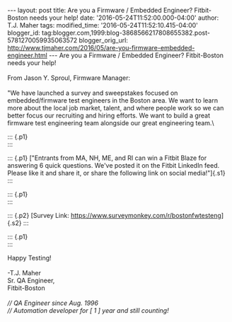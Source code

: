 \-\-- layout: post title: Are you a Firmware / Embedded Engineer?
Fitbit-Boston needs your help! date: \'2016-05-24T11:52:00.000-04:00\'
author: T.J. Maher tags: modified\_time:
\'2016-05-24T11:52:10.415-04:00\' blogger\_id:
tag:blogger.com,1999:blog-3868566217808655382.post-5781270059935063572
blogger\_orig\_url:
http://www.tjmaher.com/2016/05/are-you-firmware-embedded-engineer.html
\-\-- Are you a Firmware / Embedded Engineer? Fitbit-Boston needs your
help!\
\
From Jason Y. Sproul, Firmware Manager:\
\
\"We have launched a survey and sweepstakes focused on embedded/firmware
test engineers in the Boston area. We want to learn more about the local
job market, talent, and where people work so we can better focus our
recruiting and hiring efforts. We want to build a great firmware test
engineering team alongside our great engineering team.\

::: {.p1}
\
:::

::: {.p1}
[\"Entrants from MA, NH, ME, and RI can win a Fitbit Blaze for answering
6 quick questions. We've posted it on the Fitbit LinkedIn feed. Please
like it and share it, or share the following link on social
media!\"]{.s1}
:::

::: {.p1}
\
:::

::: {.p2}
[Survey Link: <https://www.surveymonkey.com/r/bostonfwtesteng>]{.s2}
:::

::: {.p1}
\
:::

Happy Testing!\
\
-T.J. Maher\
Sr. QA Engineer,\
Fitbit-Boston\
\
*// QA Engineer since Aug. 1996\
// Automation developer for \[ 1 \] year and still counting!*

